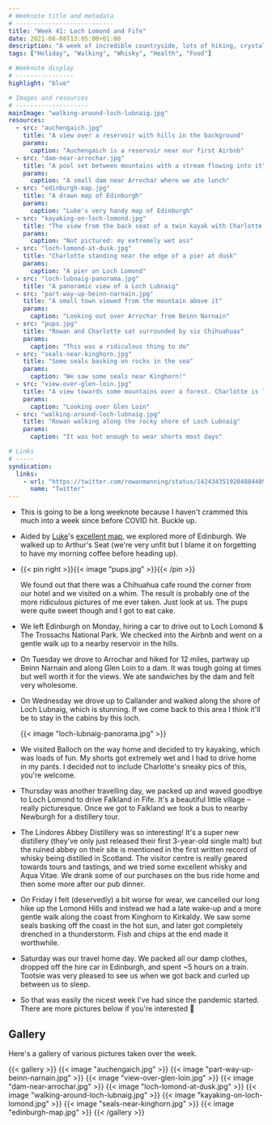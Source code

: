 ```yaml
---
# Weeknote title and metadata
# ---------------------------
title: "Week 41: Loch Lomond and Fife"
date: 2021-08-08T13:05:00+01:00
description: "A week of incredible countryside, lots of hiking, crystal clear lochs, distillery tours, and being surrounded by tiny pups."
tags: ["Holiday", "Walking", "Whisky", "Health", "Food"]

# Weeknote display
# ----------------
highlight: "blue"

# Images and resources
# --------------------
mainImage: "walking-around-loch-lubnaig.jpg"
resources:
  - src: "auchengaich.jpg"
    title: "A view over a reservoir with hills in the background"
    params:
      caption: "Auchengaich is a reservoir near our first Airbnb"
  - src: "dam-near-arrochar.jpg"
    title: "A pool set between mountains with a stream flowing into it"
    params:
      caption: "A small dam near Arrochar where we ate lunch"
  - src: "edinburgh-map.jpg"
    title: "A drawn map of Edinburgh"
    params:
      caption: "Luke's very handy map of Edinburgh"
  - src: "kayaking-on-loch-lomond.jpg"
    title: "The view from the back seat of a twin kayak with Charlotte paddling and the shore of Loch Lomond in the background"
    params:
      caption: "Not pictured: my extremely wet ass"
  - src: "loch-lomond-at-dusk.jpg"
    title: "Charlotte standing near the edge of a pier at dusk"
    params:
      caption: "A pier on Loch Lomond"
  - src: "loch-lubnaig-panorama.jpg"
    title: "A panoramic view of a Loch Lubnaig"
  - src: "part-way-up-beinn-narnain.jpg"
    title: "A small town viewed from the mountain above it"
    params:
      caption: "Looking out over Arrochar from Beinn Narnain"
  - src: "pups.jpg"
    title: "Rowan and Charlotte sat surrounded by six Chihuahuas"
    params:
      caption: "This was a ridiculous thing to do"
  - src: "seals-near-kinghorn.jpg"
    title: "Some seals basking on rocks in the sea"
    params:
      caption: "We saw some seals near Kinghorn!"
  - src: "view-over-glen-loin.jpg"
    title: "A view towards some mountains over a forest. Charlotte is looking out over it"
    params:
      caption: "Looking over Glen Loin"
  - src: "walking-around-loch-lubnaig.jpg"
    title: "Rowan walking along the rocky shore of Loch Lubnaig"
    params:
      caption: "It was hot enough to wear shorts most days"

# Links
# -----
syndication:
  links:
    - url: "https://twitter.com/rowanmanning/status/1424343519204884489"
      name: "Twitter"
---
```


  * This is going to be a long weeknote because I haven't crammed this much into a week since before COVID hit. Buckle up.

  * Aided by [Luke](https://twitter.com/lucas42)'s [excellent map](edinburgh-map.jpg), we explored more of Edinburgh. We walked up to Arthur's Seat (we're very unfit but I blame it on forgetting to have my morning coffee before heading up).

  * {{< pin right >}}{{< image "pups.jpg" >}}{{< /pin >}}
  
    We found out that there was a Chihuahua cafe round the corner from our hotel and we visited on a whim. The result is probably one of the more ridiculous pictures of me ever taken. Just look at us. The pups were quite sweet though and I got to eat cake.

  * We left Edinburgh on Monday, hiring a car to drive out to Loch Lomond & The Trossachs National Park. We checked into the Airbnb and went on a gentle walk up to a nearby reservoir in the hills.

  * On Tuesday we drove to Arrochar and hiked for 12 miles, partway up Beinn Narnain and along Glen Loin to a dam. It was tough going at times but well worth it for the views. We ate sandwiches by the dam and felt very wholesome.

  * On Wednesday we drove up to Callander and walked along the shore of Loch Lubnaig, which is stunning. If we come back to this area I think it'll be to stay in the cabins by this loch.

    {{< image "loch-lubnaig-panorama.jpg" >}}

  * We visited Balloch on the way home and decided to try kayaking, which was loads of fun. My shorts got extremely wet and I had to drive home in my pants. I decided not to include Charlotte's sneaky pics of this, you're welcome.
  
  * Thursday was another travelling day, we packed up and waved goodbye to Loch Lomond to drive Falkland in Fife. It's a beautiful little village – really picturesque. Once we got to Falkland we took a bus to nearby Newburgh for a distillery tour.

  * The Lindores Abbey Distillery was so interesting! It's a super new distillery (they've only just released their first 3-year-old single malt) but the ruined abbey on their site is mentioned in the first written record of whisky being distilled in Scotland. The visitor centre is really geared towards tours and tastings, and we tried some excellent whisky and Aqua Vitae. We drank some of our purchases on the bus ride home and then some more after our pub dinner.

  * On Friday I felt (deservedly) a bit worse for wear, we cancelled our long hike up the Lomond Hills and instead we had a late wake-up and a more gentle walk along the coast from Kinghorn to Kirkaldy. We saw some seals basking off the coast in the hot sun, and later got completely drenched in a thunderstorm. Fish and chips at the end made it worthwhile.

  * Saturday was our travel home day. We packed all our damp clothes, dropped off the hire car in Edinburgh, and spent ~5 hours on a train. Tootsie was very pleased to see us when we got back and curled up between us to sleep.

  * So that was easily the nicest week I've had since the pandemic started. There are more pictures below if you're interested :slightly_smiling_face:


## Gallery

Here's a gallery of various pictures taken over the week.

{{< gallery >}}
  {{< image "auchengaich.jpg" >}}
  {{< image "part-way-up-beinn-narnain.jpg" >}}
  {{< image "view-over-glen-loin.jpg" >}}
  {{< image "dam-near-arrochar.jpg" >}}
  {{< image "loch-lomond-at-dusk.jpg" >}}
  {{< image "walking-around-loch-lubnaig.jpg" >}}
  {{< image "kayaking-on-loch-lomond.jpg" >}}
  {{< image "seals-near-kinghorn.jpg" >}}
  {{< image "edinburgh-map.jpg" >}}
{{< /gallery >}}
